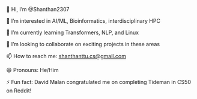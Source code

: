 👋 Hi, I’m @Shanthan2307

👀 I’m interested in AI/ML, Bioinformatics, interdisciplinary HPC

🌱 I’m currently learning Transformers, NLP, and Linux

💞️ I’m looking to collaborate on exciting projects in these areas

📫 How to reach me: shanthanttu.cs@gmail.com

😄 Pronouns: He/Him

⚡ Fun fact: David Malan congratulated me on completing Tideman in CS50 on Reddit!
